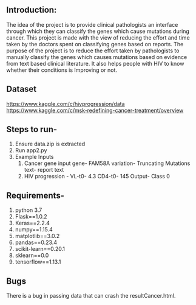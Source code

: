 ## Introduction:
The idea of the project is to provide clinical pathologists an interface through which they can classify the genes which cause mutations during cancer.
This project is made with the view of reducing the effort and time taken by the doctors spent on classifying genes based on reports.
The purpose of the project is to reduce the effort taken by pathologists to manually classify the genes which causes mutations based on evidence from text based clinical literature.
It also helps people with HIV to know whether their conditions is Improving or not.

## Dataset
https://www.kaggle.com/c/hivprogression/data<br>
https://www.kaggle.com/c/msk-redefining-cancer-treatment/overview

## Steps to run-
1. Ensure data.zip is extracted
2. Run app2.py
3. Example Inputs 
	1. Cancer gene input
	   gene- FAM58A
	   variation- Truncating Mutations
	   text- report text 
	2. HIV progression - 
	    VL-t0- 4.3
	    CD4-t0- 145
	    Output- Class 0
		
## Requirements-
1. python 3.7
2. Flask==1.0.2
3. Keras==2.2.4
4. numpy==1.15.4
5. matplotlib==3.0.2
6. pandas==0.23.4
7. scikit-learn==0.20.1
8. sklearn==0.0
9. tensorflow==1.13.1

## Bugs

There is a bug in passing data that can crash the resultCancer.html.
